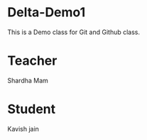 # Delta-Demo1
This is a Demo class for Git and Github class.

# Teacher 
Shardha Mam

# Student
Kavish jain
